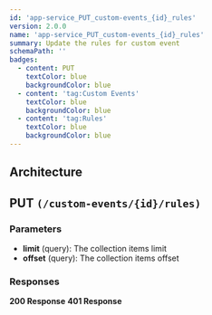 ```yaml
---
id: 'app-service_PUT_custom-events_{id}_rules'
version: 2.0.0
name: 'app-service_PUT_custom-events_{id}_rules'
summary: Update the rules for custom event
schemaPath: ''
badges:
  - content: PUT
    textColor: blue
    backgroundColor: blue
  - content: 'tag:Custom Events'
    textColor: blue
    backgroundColor: blue
  - content: 'tag:Rules'
    textColor: blue
    backgroundColor: blue
---
```

## Architecture
<NodeGraph />



## PUT `(/custom-events/{id}/rules)`

### Parameters
- **limit** (query): The collection items limit
- **offset** (query): The collection items offset




### Responses
**200 Response**
<SchemaViewer file="response-200.json" maxHeight="500" id="response-200" />
      **401 Response**
<SchemaViewer file="response-401.json" maxHeight="500" id="response-401" />
